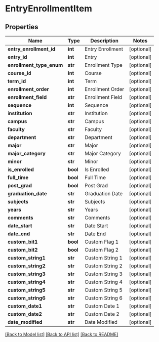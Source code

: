 # EntryEnrollmentItem

## Properties
Name | Type | Description | Notes
------------ | ------------- | ------------- | -------------
**entry_enrollment_id** | **int** | Entry Enrollment | [optional] 
**entry_id** | **int** | Entry | [optional] 
**enrollment_type_enum** | **str** | Enrollment Type | [optional] 
**course_id** | **int** | Course | [optional] 
**term_id** | **int** | Term | [optional] 
**enrollment_order** | **int** | Enrollment Order | [optional] 
**enrollment_field** | **str** | Enrollment Field | [optional] 
**sequence** | **int** | Sequence | [optional] 
**institution** | **str** | Institution | [optional] 
**campus** | **str** | Campus | [optional] 
**faculty** | **str** | Faculty | [optional] 
**department** | **str** | Department | [optional] 
**major** | **str** | Major | [optional] 
**major_category** | **str** | Major Category | [optional] 
**minor** | **str** | Minor | [optional] 
**is_enrolled** | **bool** | Is Enrolled | [optional] 
**full_time** | **bool** | Full Time | [optional] 
**post_grad** | **bool** | Post Grad | [optional] 
**graduation_date** | **str** | Graduation Date | [optional] 
**subjects** | **str** | Subjects | [optional] 
**years** | **str** | Years | [optional] 
**comments** | **str** | Comments | [optional] 
**date_start** | **str** | Date Start | [optional] 
**date_end** | **str** | Date End | [optional] 
**custom_bit1** | **bool** | Custom Flag 1 | [optional] 
**custom_bit2** | **bool** | Custom Flag 2 | [optional] 
**custom_string1** | **str** | Custom String 1 | [optional] 
**custom_string2** | **str** | Custom String 2 | [optional] 
**custom_string3** | **str** | Custom String 3 | [optional] 
**custom_string4** | **str** | Custom String 4 | [optional] 
**custom_string5** | **str** | Custom String 5 | [optional] 
**custom_string6** | **str** | Custom String 6 | [optional] 
**custom_date1** | **str** | Custom Date 1 | [optional] 
**custom_date2** | **str** | Custom Date 2 | [optional] 
**date_modified** | **str** | Date Modified | [optional] 

[[Back to Model list]](../README.md#documentation-for-models) [[Back to API list]](../README.md#documentation-for-api-endpoints) [[Back to README]](../README.md)


